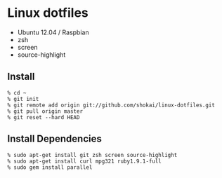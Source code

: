 Linux dotfiles
==============

- Ubuntu 12.04 / Raspbian
- zsh
- screen
- source-highlight


Install
-------

    % cd ~
    % git init
    % git remote add origin git://github.com/shokai/linux-dotfiles.git
    % git pull origin master
    % git reset --hard HEAD


Install Dependencies
--------------------

    % sudo apt-get install git zsh screen source-highlight
    % sudo apt-get install curl mpg321 ruby1.9.1-full
    % sudo gem install parallel
